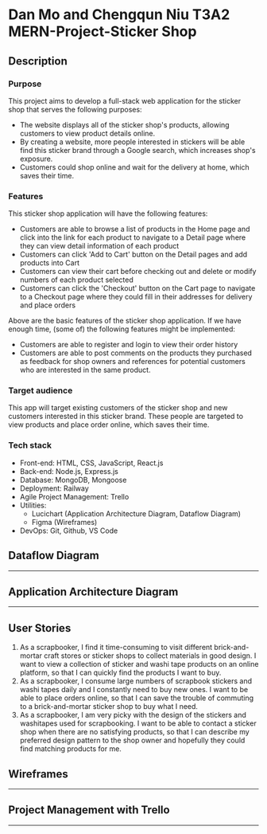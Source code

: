 # Dan Mo and Chengqun Niu T3A2 MERN-Project-Sticker Shop

## Description

### Purpose

This project aims to develop a full-stack web application for the sticker shop that serves the following purposes:

* The website displays all of the sticker shop's products, allowing customers to view product details online.
* By creating a website, more people interested in stickers will be able find this sticker brand through a Google search, which increases shop's exposure.
* Customers could shop online and wait for the delivery at home, which saves their time.
  
### Features

This sticker shop application will have the following features:

* Customers are able to browse a list of products in the Home page and click into the link for each product to navigate to a Detail page where they can view detail information of each product 
* Customers can click 'Add to Cart' button on the Detail pages and add products into Cart
* Customers can view their cart before checking out and delete or modify numbers of each product selected
* Customers can click the 'Checkout' button on the Cart page to navigate to a Checkout page where they could fill in their addresses for delivery and place orders

Above are the basic features of the sticker shop application. If we have enough time, (some of) the following features might be implemented:

* Customers are able to register and login to view their order history
* Customers are able to post comments on the products they purchased as feedback for shop owners and references for potential customers who are interested in the same product. 

### Target audience

This app will target existing customers of the sticker shop and new customers interested in this sticker brand. These people are targeted to view products and place order online, which saves their time.

### Tech stack

* Front-end: HTML, CSS, JavaScript, React.js
* Back-end: Node.js, Express.js
* Database: MongoDB, Mongoose
* Deployment: Railway
* Agile Project Management: Trello
* Utilities: 
    * Lucichart (Application Architecture Diagram, Dataflow Diagram) 
    * Figma (Wireframes)
* DevOps: Git, Github, VS Code

## Dataflow Diagram

---

## Application Architecture Diagram

---

## User Stories

1. As a scrapbooker, I find it time-consuming to visit different brick-and-mortar craft stores or sticker shops to collect materials in good design. I want to view a collection of sticker and washi tape products on an online platform, so that I can quickly find the products I want to buy.
2. As a scrapbooker, I consume large numbers of scrapbook stickers and washi tapes daily and I constantly need to buy new ones. I want to be able to place orders online, so that I can save the trouble of commuting to a brick-and-mortar sticker shop to buy what I need. 
3. As a scrapbooker, I am very picky with the design of the stickers and washitapes used for scrapbooking. I want to be able to contact a sticker shop when there are no satisfying products, so that I can describe my preferred design pattern to the shop owner and hopefully they could find matching products for me.

## Wireframes

---

## Project Management with Trello

---
